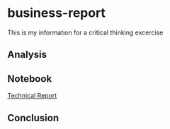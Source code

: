 # business-report
This is my information for a critical thinking excercise


## Analysis

## Notebook

[Technical Report](https://github.com/noahgift/business-report/blob/master/technical_report.ipynb)

## Conclusion
